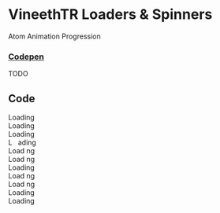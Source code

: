 # VineethTR Loaders & Spinners
<Badge type="tip">Atom</Badge> <Badge type="info">Animation</Badge> <Badge type="info">Progression</Badge>
### [Codepen](https://codepen.io/AlexWarnes/pen/NWxZqMM)

<Badge type="danger">TODO</Badge>

## Code

<section class="tempsection"><span class="loader-1"> </span></section>
<section class="tempsection"><span class="loader-2"> </span></section>
<section class="tempsection"><span class="loader-3"> </span></section>
<section class="tempsection"><span class="loader-4"> </span></section>
<section class="tempsection"><span class="loader-5"> </span></section>
<section class="tempsection"><span class="loader-6"> </span></section>
<section class="tempsection"><span class="loader-7"> </span></section>
<section class="tempsection"><span class="loader-8"> </span></section>
<section class="tempsection"><span class="loader-9"> </span></section>
<section class="tempsection"><span class="loader-10"> </span></section>
<section class="tempsection"><span class="loader-11"> </span></section>
<section class="tempsection"><span class="loader-12"> </span></section>
<section class="tempsection"><span class="loader-13"> </span></section>
<section class="tempsection"><span class="loader-14"> </span></section>
<section class="tempsection"><span class="loader-15"> </span></section>
<section class="tempsection"><span class="loader-16"> </span></section>
<section class="tempsection"><span class="loader-17"> </span></section>
<section class="tempsection"><span class="loader-18"> </span></section>
<section class="tempsection"><span class="loader-19"> </span></section>
<section class="tempsection"><span class="loader-20"> </span></section>
<section class="tempsection"><span class="loader-21"> </span></section>
<section class="tempsection"><span class="loader-22"> </span></section>
<section class="tempsection"><span class="loader-23"> </span></section>
<section class="tempsection"><span class="loader-24"> </span></section>
<section class="tempsection"><span class="loader-25"> </span></section>
<section class="tempsection"><span class="loader-26"> </span></section>
<section class="tempsection"><span class="loader-27"> </span></section>
<section class="tempsection"><span class="loader-28"> </span></section>
<section class="tempsection"><span class="loader-29"> </span></section>
<section class="tempsection"><span class="loader-30"> </span></section>
<section class="tempsection"><span class="loader-31"> </span></section>
<section class="tempsection"><span class="loader-32"> </span></section>
<section class="tempsection"><span class="loader-33"> </span></section>
<section class="tempsection"><span class="loader-34"> </span></section>
<section class="tempsection"><span class="loader-35"> </span></section>
<section class="tempsection"><span class="loader-36"> </span></section>
<section class="tempsection"><span class="loader-37"> </span></section>
<section class="tempsection"><span class="loader-38"> </span></section>
<section class="tempsection"><span class="loader-39"> </span></section>
<section class="tempsection"><span class="loader-40"> </span></section>
<section class="tempsection"><span class="loader-41"> </span></section>
<section class="tempsection"><span class="loader-42"> </span></section>
<section class="tempsection"><span class="loader-43"> </span></section>
<section class="tempsection"><span class="loader-44"> </span></section>
<section class="tempsection"><span class="loader-45"> </span></section>
<section class="tempsection"><span class="loader-46"> </span></section>
<section class="tempsection"><span class="loader-47"> </span></section>
<section class="tempsection"><span class="loader-48"> </span></section>
<section class="tempsection"><span class="loader-49"> </span></section>
<section class="tempsection"><span class="loader-50"> </span></section>
<section class="tempsection"><span class="loader-51"> </span></section>
<section class="tempsection"><span class="loader-52"> </span></section>
<section class="tempsection"><span class="loader-53"> </span></section>
<section class="tempsection"><span class="loader-54"> </span></section>
<section class="tempsection"><span class="loader-55"> </span></section>
<section class="tempsection"><span class="loader-56"> </span></section>
<section class="tempsection"><span class="loader-57"> </span></section>
<section class="tempsection"><span class="loader-58"> </span></section>
<section class="tempsection"><span class="loader-59"> </span></section>
<section class="tempsection"><span class="loader-60"> </span></section>
<section class="tempsection"><span class="loader-61"> </span></section>
<section class="tempsection"><span class="loader-62"> </span></section>
<section class="tempsection"><span class="loader-63"> </span></section>
<section class="tempsection"><span class="loader-64"> </span></section>
<section class="tempsection"><span class="loader-65"> </span></section>
<section class="tempsection"><span class="loader-66"> </span></section>
<section class="tempsection"><span class="loader-67"> </span></section>
<section class="tempsection"><span class="loader-68"> </span></section>
<section class="tempsection"><span class="loader-69"> </span></section>
<section class="tempsection"><span class="loader-70"> </span></section>
<section class="tempsection"><span class="loader-71"> </span></section>
<section class="tempsection"><span class="loader-72"> </span></section>
<section class="tempsection"><span class="loader-73"> </span></section>
<section class="tempsection"><span class="loader-74"> </span></section>
<section class="tempsection"><span class="loader-75"> </span></section>
<section class="tempsection"><span class="loader-76"> </span></section>
<section class="tempsection"><span class="loader-77"> </span></section>
<section class="tempsection"><span class="loader-78"> </span></section>
<section class="tempsection"><span class="loader-79"> </span></section>
<section class="tempsection"><span class="loader-80"> </span></section>
<section class="tempsection"><span class="loader-81"> </span></section>
<section class="tempsection"><span class="loader-82"> </span></section>
<section class="tempsection"><span class="loader-83"> </span></section>
<section class="tempsection"><span class="loader-84"> </span></section>
<section class="tempsection"><span class="loader-85"> </span></section>
<section class="tempsection"><span class="loader-86"> </span></section>
<section class="tempsection"><span class="loader-87"> </span></section>
<section class="tempsection"><span class="loader-88"> </span></section>
<section class="tempsection"><span class="loader-89"> </span></section>
<section class="tempsection"><span class="loader-90"> </span></section>
<section class="tempsection"><span class="loader-91"> </span></section>
<section class="tempsection"><span class="loader-92"> </span></section>
<section class="tempsection"><span class="loader-93"> </span></section>
<section class="tempsection"><span class="loader-94"> </span></section>
<section class="tempsection"><span class="loader-95"> </span></section>
<section class="tempsection"><span class="loader-96"> </span></section>
<section class="tempsection"><span class="loader-97"> </span></section>
<section class="tempsection"><span class="loader-98"> </span></section>
<section class="tempsection"><span class="loader-99"> </span></section>
<section class="tempsection"><span class="loader-100"> </span></section>
<section class="tempsection"><span class="loader-101"> </span></section>
<section class="tempsection"><span class="loader-102"> </span></section>
<section class="tempsection"><span class="loader-103"> </span></section>
<section class="tempsection"><span class="loader-104"> </span></section>
<section class="tempsection"><span class="loader-105"> </span></section>
<section class="tempsection"><span class="loader-106"> </span></section>
<section class="tempsection"><span class="loader-107"> </span></section>
<section class="tempsection"><span class="loader-108"> </span></section>
<section class="tempsection"><span class="loader-109">Loading</span></section>
<section class="tempsection"><span class="loader-110">Loading</span></section>
<section class="tempsection"><span class="loader-111">Loading</span></section>
<section class="tempsection"><span class="loader-112">L &nbsp; ading</span></section>
<section class="tempsection"><span class="loader-113">Load&nbsp;ng</span></section>
<section class="tempsection"><span class="loader-114">Load&nbsp;ng</span></section>
<section class="tempsection"><span class="loader-115">Loading</span></section>
<section class="tempsection"><span class="loader-116">Load&nbsp;ng</span></section>
<section class="tempsection"><span class="loader-117">Load&nbsp;ng</span></section>
<section class="tempsection"><span class="loader-118"> </span></section>
<section class="tempsection"><span class="loader-119">Loading</span></section>
<section class="tempsection"><span class="loader-120">Loading</span></section>
<section class="tempsection"><span class="loader-121"></span></section>
<section class="tempsection"><span class="loader-122"></span></section>
<section class="tempsection"><span class="loader-123"></span></section>
<section class="tempsection"><span class="loader-124"></span></section>
<section class="tempsection"><span class="loader-125"></span></section>
<section class="tempsection"><span class="loader-126"></span></section>

<style lang="scss">
@import "../../theme.scss";
@import "components/atoms/animations/VineethTRTODO.scss";
</style>